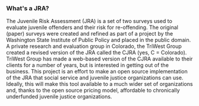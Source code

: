 ### What's a JRA? ###

The Juvenile Risk Assessment (JRA) is a set of two surveys used to evaluate juvenile offenders and their risk for re-offending. The original (paper) surveys were created and refined as part of a project by the Washington State Institute of Public Policy and placed in the public domain. A private research and evaluation group in Colorado, the TriWest Group created a revised version of the JRA called the CJRA (yes, C = Colorado). TriWest Group has made a web-based version of the CJRA available to their clients for a number of years, but is interested in getting out of the business. This project is an effort to make an open source implementation of the JRA that social service and juvenile justice organizations can use. Ideally, this will make this tool available to a much wider set of organizations and, thanks to the open source pricing model, affordable to chronically underfunded juvenile justice organizations.
